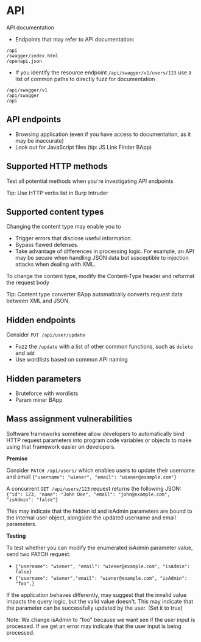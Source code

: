 # API

API documentation

* Endpoints that may refer to API documentation:

```
/api
/swagger/index.html
/openapi.json
```

* If you identify the resource endpoint `/api/swagger/v1/users/123` use a list of common paths to directly fuzz for documentation

```
/api/swagger/v1
/api/swagger
/api
```

## API endpoints

* Browsing application (even if you have access to documentation, as it may be inaccurate)
* Look out for JavaScript files (tip: JS Link Finder BApp)

## Supported HTTP methods

Test all potential methods when you're investigating API endpoints

Tip: Use HTTP verbs list in Burp Intruder

## Supported content types

Changing the content type may enable you to

* Trigger errors that disclose useful information.
* Bypass flawed defenses.
* Take advantage of differences in processing logic. For example, an API may be secure when handling JSON data but susceptible to injection attacks when dealing with XML.

To change the content type, modify the Content-Type header and reformat the request body

Tip: Content type converter BApp automatically converts request data between XML and JSON.

## Hidden endpoints

Consider `PUT /api/user/update`

* Fuzz the `/update` with a list of other common functions, such as `delete` and `add`
* Use wordlists based on common API naming

## Hidden parameters

* Bruteforce with wordlists
* Param miner BApp

## Mass assignment vulnerabilities

Software frameworks sometime allow developers to automatically bind HTTP request parameters into program code variables or objects to make using that framework easier on developers.

**Premise**

Consider `PATCH /api/users/` which enables users to update their username and email `{"username": "wiener", "email": "wiener@example.com"}`

A concurrent `GET /api/users/123` request returns the following JSON: `{"id": 123, "name": "John Doe", "email": "john@example.com", "isAdmin": "false"}`

This may indicate that the hidden id and isAdmin parameters are bound to the internal user object, alongside the updated username and email parameters.



**Testing**

To test whether you can modify the enumerated isAdmin parameter value, send two PATCH request:

* `{"username": "wiener", "email": "wiener@example.com", "isAdmin": false}`
* `{"username": "wiener","email": "wiener@example.com", "isAdmin": "foo",}`

If the application behaves differently, may suggest that the invalid value impacts the query logic, but the valid value doesn't. This may indicate that the parameter can be successfully updated by the user. (Set it to true)

Note: We change isAdmin to "foo" because we want see if the user input is processed. If we get an error may indicate that the user input is being processed.
